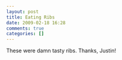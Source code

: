 ```yaml
---
layout: post
title: Eating Ribs
date: 2009-02-18 16:28
comments: true
categories: []
---
```

These were damn tasty ribs. Thanks, Justin!
